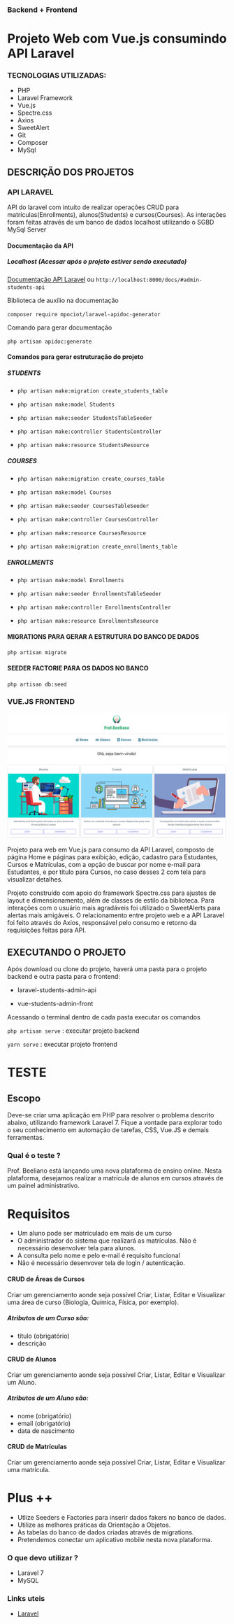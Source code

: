 ### Backend + Frontend 
# Projeto Web  com Vue.js consumindo API Laravel


### TECNOLOGIAS UTILIZADAS:

- PHP 
- Laravel Framework
- Vue.js
- Spectre.css
- Axios
- SweetAlert
- Git
- Composer
- MySql

## DESCRIÇÃO DOS PROJETOS

### API LARAVEL
API do laravel com intuíto de realizar operações CRUD para matrículas(Enrollments), alunos(Students) e cursos(Courses). As interações foram feitas através de um banco de dados localhost
utilizando o SGBD MySql Server

#### Documentação da API

##### Localhost (Acessar após o projeto estiver sendo executado)

[Documentação API Laravel](http://localhost:8000/docs/#admin-students-api "Documentação API Laravel")  ou  `http://localhost:8000/docs/#admin-students-api`

Biblioteca de auxílio na documentação

`composer require mpociot/laravel-apidoc-generator`

Comando para gerar documentação 

`php artisan apidoc:generate`

#### Comandos para gerar estruturação do projeto
##### STUDENTS
- `php artisan make:migration create_students_table`

- `php artisan make:model Students`

- `php artisan make:seeder StudentsTableSeeder`

- `php artisan make:controller StudentsController`

- `php artisan make:resource StudentsResource`

##### COURSES
- `php artisan make:migration create_courses_table`

- `php artisan make:model Courses`

- `php artisan make:seeder CoursesTableSeeder`

- `php artisan make:controller CoursesController`

- `php artisan make:resource CoursesResource`

- `php artisan make:migration create_enrollments_table`

##### ENROLLMENTS
- `php artisan make:model Enrollments`

- `php artisan make:seeder EnrollmentsTableSeeder`

- `php artisan make:controller EnrollmentsController`

- `php artisan make:resource EnrollmentsResource `

#### MIGRATIONS PARA GERAR A ESTRUTURA DO BANCO DE DADOS
`php artisan migrate`
#### SEEDER FACTORIE PARA OS DADOS NO BANCO
`php artisan db:seed`


### VUE.JS FRONTEND

![Home Page Vue.js](https://github.com/guilherme25alves/test-2020/blob/master/vue-students-admin-front/src/assets/home_page.png?raw=true)

Projeto para web em Vue.js para consumo da API Laravel, composto de página Home e páginas para exibição, edição, cadastro para Estudantes, Cursos e Matrículas, com a opção de buscar por nome e-mail para Estudantes, e por título para Cursos, no caso desses 2 com tela para visualizar detalhes.

Projeto construído com apoio do framework Spectre.css para ajustes de layout e dimensionamento, além de classes de estilo da biblioteca. Para interações com o usuário mais agradáveis foi utilizado o SweetAlerts para alertas mais amigáveis. O relacionamento entre projeto web e a API Laravel foi feito através do Axios, responsável pelo consumo e retorno da requisições feitas para API.

## EXECUTANDO O PROJETO
Após download ou clone do projeto,  haverá uma pasta para o projeto backend e outra pasta para o frontend:

- laravel-students-admin-api

- vue-students-admin-front

Acessando o terminal dentro de cada pasta executar os comandos

`php artisan serve` : executar projeto backend

`yarn serve` : executar projeto frontend


# TESTE

## Escopo
Deve-se criar uma aplicação em PHP para resolver o problema descrito abaixo, utilizando framework Laravel 7. Fique a vontade para explorar todo o seu conhecimento em automação de tarefas, CSS, Vue.JS e demais ferramentas.

### Qual é o teste ?
Prof. Beeliano está lançando uma nova plataforma de ensino online. Nesta plataforma, desejamos realizar a matrícula de alunos em cursos através de um painel administrativo. 

# Requisitos
- Um aluno pode ser matriculado em mais de um curso
- O administrador do sistema que realizará as matrículas. Não é necessário desenvolver tela para alunos.
- A consulta pelo nome e pelo e-mail é requisito funcional
- Não é necessário desenvover tela de login / autenticação. 

#### CRUD de Áreas de Cursos
Criar um gerenciamento aonde seja possível Criar, Listar, Editar e Visualizar uma área de curso (Biologia, Química, Física, por exemplo). 

##### Atributos de um Curso são:
- título (obrigatório)
- descrição 

#### CRUD de Alunos
Criar um gerenciamento aonde seja possível Criar, Listar, Editar e Visualizar um Aluno. 

##### Atributos de um Aluno são:
- nome (obrigatório)
- email (obrigatório)
- data de nascimento

#### CRUD de Matrículas
Criar um gerenciamento aonde seja possível Criar, Listar, Editar e Visualizar uma matrícula. 

# Plus ++ 
- Utlize Seeders e Factories para inserir dados fakers no banco de dados.
- Utilize as melhores práticas da Orientação a Objetos.
- As tabelas do banco de dados criadas através de migrations.
- Pretendemos conectar um aplicativo mobile nesta nova plataforma. 

### O que devo utilizar ?
- Laravel 7
- MySQL

### Links uteis
- [Laravel](https://laravel.com/docs/7.x)
